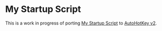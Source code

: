 # My Startup Script

This is a work in progress of porting [My Startup Script](https://github.com/pukkandan/My-Startup-Script) to [AutoHotKey v2](https://autohotkey.com/v2/).